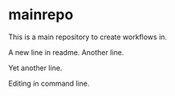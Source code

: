 # mainrepo
This is a main repository to create workflows in.

A new line in readme.
Another line.

Yet another line.

Editing in command line.
